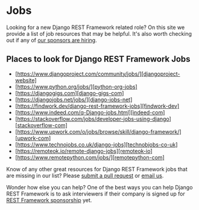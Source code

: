 # Jobs

Looking for a new Django REST Framework related role? On this site we provide a list of job resources that may be helpful. It's also worth checking out if any of [our sponsors are hiring][drf-funding].


## Places to look for Django REST Framework Jobs

* [https://www.djangoproject.com/community/jobs/][djangoproject-website]
* [https://www.python.org/jobs/][python-org-jobs]
* [https://djangogigs.com][django-gigs-com]
* [https://djangojobs.net/jobs/][django-jobs-net]
* [https://findwork.dev/django-rest-framework-jobs][findwork-dev]
* [https://www.indeed.com/q-Django-jobs.html][indeed-com]
* [https://stackoverflow.com/jobs/developer-jobs-using-django][stackoverflow-com]
* [https://www.upwork.com/o/jobs/browse/skill/django-framework/][upwork-com]
* [https://www.technojobs.co.uk/django-jobs][technobjobs-co-uk]
* [https://remoteok.io/remote-django-jobs][remoteok-io]
* [https://www.remotepython.com/jobs/][remotepython-com]


Know of any other great resources for Django REST Framework jobs that are missing in our list? Please [submit a pull request][submit-pr] or [email us][anna-email].

Wonder how else you can help? One of the best ways you can help Django REST Framework is to ask interviewers if their company is signed up for [REST Framework sponsorship][drf-funding] yet.


[djangoproject-website]: https://www.djangoproject.com/community/jobs/
[python-org-jobs]: https://www.python.org/jobs/
[django-gigs-com]: https://djangogigs.com
[django-jobs-net]: https://djangojobs.net/jobs/
[findwork-dev]: https://findwork.dev/django-rest-framework-jobs
[indeed-com]: https://www.indeed.com/q-Django-jobs.html
[stackoverflow-com]: https://stackoverflow.com/jobs/developer-jobs-using-django
[upwork-com]: https://www.upwork.com/o/jobs/browse/skill/django-framework/
[technobjobs-co-uk]: https://www.technojobs.co.uk/django-jobs
[remoteok-io]: https://remoteok.io/remote-django-jobs
[remotepython-com]: https://www.remotepython.com/jobs/
[drf-funding]: https://fund.django-rest-framework.org/topics/funding/
[submit-pr]: https://github.com/encode/django-rest-framework
[anna-email]: mailto:anna@django-rest-framework.org
